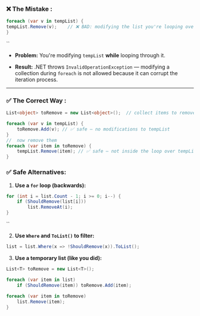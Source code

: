 ### ❌ The Mistake :


```csharp
foreach (var v in tempList) {
tempList.Remove(v);    // ❌ BAD: modifying the list you're looping over
}
```
``

- **Problem:** You're modifying `tempList` **while** looping through it.
    
- **Result:** .NET throws `InvalidOperationException` — modifying a collection during `foreach` is not allowed because it can corrupt the iteration process.
    

---

### ✅ The Correct Way :

```csharp
List<object> toRemove = new List<object>();  // collect items to remove 

foreach (var v in tempList) {
	toRemove.Add(v); // ✅ safe — no modifications to tempList 
}  
//  now remove them 
foreach (var item in toRemove) {
	tempList.Remove(item); // ✅ safe — not inside the loop over tempList 
}
```

### ✅ Safe Alternatives:

1. **Use a `for` loop (backwards):**
    

```csharp
for (int i = list.Count - 1; i >= 0; i--) {
	if (ShouldRemove(list[i]))
	    list.RemoveAt(i);
}
```

``

2. **Use `Where` and `ToList()` to filter:**
    

```csharp
list = list.Where(x => !ShouldRemove(x)).ToList();
```


3. **Use a temporary list (like you did):**
    

```csharp
List<T> toRemove = new List<T>(); 

foreach (var item in list)     
	if (ShouldRemove(item)) toRemove.Add(item);
	
foreach (var item in toRemove)
	list.Remove(item);
}
```

